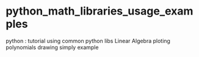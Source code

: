 # python_math_libraries_usage_examples
python : tutorial using common python libs
Linear Algebra 
ploting
polynomials
drawing
simply example



[r2hc]:https://htmlpreview.github.io/?https://github.com/Daodavid93/python_math_libraries_usage_examples/blob/master/html/linear_algebra_tutorial.html



